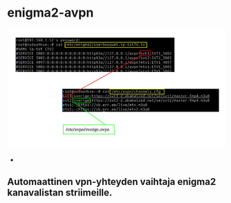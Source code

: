 # enigma2-avpn
![Kaavio](/doc/kaavio.png)

- 

## Automaattinen vpn-yhteyden vaihtaja enigma2 kanavalistan striimeille. 



